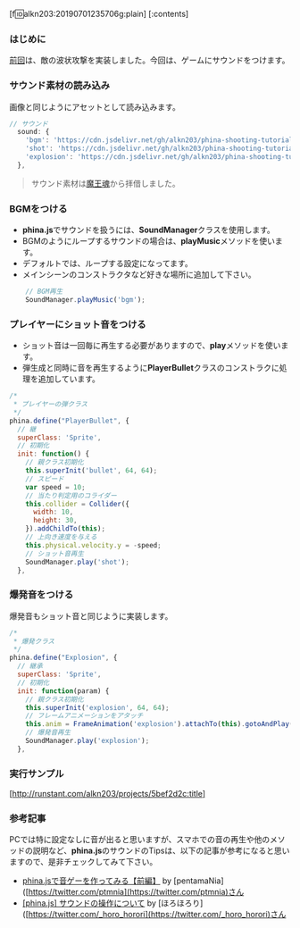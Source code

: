 [f:id:alkn203:20190701235706g:plain]
[:contents]

### はじめに
[前回](https://keeponcoding.hatenablog.com/entry/2019/07/02/000253)は、敵の波状攻撃を実装しました。今回は、ゲームにサウンドをつけます。

### サウンド素材の読み込み
画像と同じようにアセットとして読み込みます。

```javascript
// サウンド
  sound: {
    'bgm': 'https://cdn.jsdelivr.net/gh/alkn203/phina-shooting-tutorial@master/work/assets/game_maoudamashii_4_vehicle03.mp3',
    'shot': 'https://cdn.jsdelivr.net/gh/alkn203/phina-shooting-tutorial@master/work/assets/se_maoudamashii_battle_gun05.mp3',
    'explosion': 'https://cdn.jsdelivr.net/gh/alkn203/phina-shooting-tutorial@master/work/assets/se_maoudamashii_explosion06.mp3',
  },
```
>サウンド素材は[魔王魂]([https://maoudamashii.jokersounds.com/](https://maoudamashii.jokersounds.com/))から拝借しました。

### BGMをつける

 - **phina.js**でサウンドを扱うには、**SoundManager**クラスを使用します。
 - BGMのようにループするサウンドの場合は、**playMusic**メソッドを使います。
 - デフォルトでは、ループする設定になってます。
 - メインシーンのコンストラクタなど好きな場所に追加して下さい。

```javascript
    // BGM再生
    SoundManager.playMusic('bgm');
```

### プレイヤーにショット音をつける

 - ショット音は一回毎に再生する必要がありますので、**play**メソッドを使います。
 - 弾生成と同時に音を再生するように**PlayerBullet**クラスのコンストラクに処理を追加しています。

```javascript
/*
 * プレイヤーの弾クラス
 */
phina.define("PlayerBullet", {
  // 継
  superClass: 'Sprite',
  // 初期化
  init: function() {
    // 親クラス初期化
    this.superInit('bullet', 64, 64);
    // スピード
    var speed = 10;
    // 当たり判定用のコライダー
    this.collider = Collider({
      width: 10,
      height: 30,
    }).addChildTo(this);
    // 上向き速度を与える
    this.physical.velocity.y = -speed;
    // ショット音再生
    SoundManager.play('shot');
  },
```

### 爆発音をつける
爆発音もショット音と同じように実装します。

```javascript
/*
 * 爆発クラス
 */
phina.define("Explosion", {
  // 継承
  superClass: 'Sprite',
  // 初期化
  init: function(param) {
    // 親クラス初期化
    this.superInit('explosion', 64, 64);
    // フレームアニメーションをアタッチ
    this.anim = FrameAnimation('explosion').attachTo(this).gotoAndPlay('explosion');
    // 爆発音再生
    SoundManager.play('explosion');
  },
```

### 実行サンプル
[http://runstant.com/alkn203/projects/5bef2d2c:title]

### 参考記事
PCでは特に設定なしに音が出ると思いますが、スマホでの音の再生や他のメソッドの説明など、**phina.js**のサウンドのTipsは、以下の記事が参考になると思いますので、是非チェックしてみて下さい。

 - [phina.jsで音ゲーを作ってみる【前編】](https://qiita.com/pentamania/items/399d133e5440c9424bde) by [pentamaNia]([https://twitter.com/ptmnia](https://twitter.com/ptmnia)さん
 - [[phina.js] サウンドの操作について](https://horohorori.com/memo_phina_js/about_soundmanager/) by [ほろほろり]([https://twitter.com/_horo_horori](https://twitter.com/_horo_horori)さん

